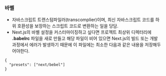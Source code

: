 ### 바벨
  - 자바스크립트 트랜스텀파일러(transcomplier)이며, 최신 자바스크립트 코드를 하위 호환성을 보장하는 스크립트 코드로 변환하는 일을 당담.
  - Next.js의 바벨 설정을 커스터마이징하고 싶다면 프로젝트 최상위 디렉터리에 **.babelrc** 파일을 새로 만들고 해당 파일이 비어 있으면 Next.js의 빌드 또는 개발 과정에서 에러가 발생하기 때문에 이 파일에는 최소한 다음과 같은 내용을 저장해두어야한다.
  ```
  {
    "presets": ["next/bebel"]
  }
  ```